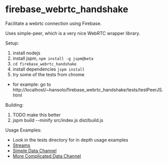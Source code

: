 # firebase_webrtc_handshake
Facilitate a webrtc connection using Firebase.

Uses simple-peer, which is a very nice WebRTC wrapper library.

Setup:
  1. install nodejs
  2. install jspm, `npm install -g jspm@beta`
  3. `cd firebase_webrtc_handshake`
  4. install dependencies `jspm install`  
  5. try some of the tests from chrome
   * for example: go to http://localhost/~hansolo/firebase_webrtc_handshake/tests/testPeerJS.html

Building:
  1. TODO make this better
  2. jspm build --minify src/index.js dist/build.js
  
Usage Examples:
  * Look in the tests directory for in depth usage examples
  * [Streams](./tests/testStream.js)
  * [Simple Data Channel](./tests/testPeerJS.js)
  * [More Complicated Data Channel](./tests/testDataUtils.js)
  
  
